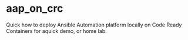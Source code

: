# aap_on_crc
Quick how to deploy Ansible Automation platform locally on Code Ready Containers for aquick demo, or home lab.
